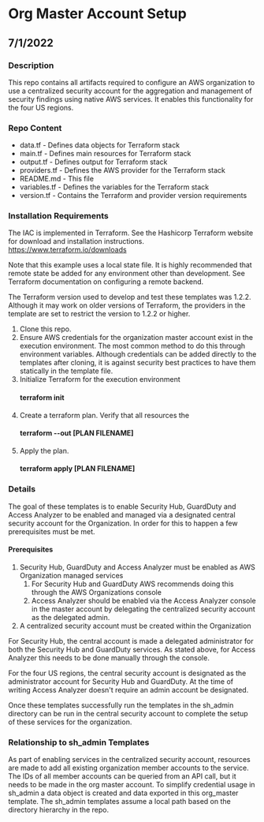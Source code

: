 # Org Master Account Setup
## 7/1/2022

### Description
This repo contains all artifacts required to configure an AWS organization
to use a centralized security account for the aggregation and management 
of security findings using native AWS services. It enables this functionality
for the four US regions.

### Repo Content
- data.tf  - Defines data objects for Terraform stack
- main.tf  - Defines main resources for Terraform stack 
- output.tf  - Defines output for Terraform stack
- providers.tf  - Defines the AWS provider for the Terraform stack
- README.md - This file
- variables.tf - Defines the variables for the Terraform stack
- version.tf - Contains the Terraform and provider version requirements


### Installation Requirements
The IAC is implemented in Terraform.  See the Hashicorp Terraform 
website for download and installation instructions.
https://www.terraform.io/downloads

Note that this example uses a local state file.  It is highly recommended that
remote state be added for any environment other than development. See Terraform
documentation on configuring a remote backend.

The Terraform version used to develop and test these templates was 1.2.2. Although 
it may work on older versions of Terraform, the providers in the template are set to restrict
the version to 1.2.2 or higher.

1. Clone this repo. 
2. Ensure AWS credentials for the organization master account exist in the 
   execution environment.  The most common method to do this through environment 
   variables.  Although credentials can be added directly to the templates after 
   cloning, it is against security best practices to have them statically in the template file.
3. Initialize Terraform for the execution environment
   #### terraform init
4. Create a terraform plan. Verify that all resources the 
   #### terraform --out [PLAN FILENAME]
5. Apply the plan.
   #### terraform apply [PLAN FILENAME]


### Details
The goal of these templates is to enable Security Hub, GuardDuty and Access
Analyzer to be enabled and managed via a designated central security account
for the Organization.  In order for this to happen a few prerequisites must be met.

#### Prerequisites
1. Security Hub, GuardDuty and Access Analyzer must be enabled as AWS Organization managed services
   1. For Security Hub and GuardDuty AWS recommends doing this through the AWS Organizations console
   2. Access Analyzer should be enabled via the Access Analyzer console in the master account
      by delegating the centralized security account as the delegated admin.
2. A centralized security account must be created within the Organization

For Security Hub, the central account is made a delegated administrator for both
the Security Hub and GuardDuty services.  As stated above, for Access Analyzer 
this needs to be done manually through the console.

For the four US regions, the central security account is designated as the
administrator account for Security Hub and GuardDuty.  At the time of writing
Access Analyzer doesn't require an admin account be designated.

Once these templates successfully run the templates in the sh_admin directory
can be run in the central security account to complete the setup of these
services for the organization.

### Relationship to sh_admin Templates
As part of enabling services in the centralized security account, resources
are made to add all existing organization member accounts to the service.  The
IDs of all member accounts can be queried from an API call, but it needs to be
made in the org master account.  To simplify credential usage in sh_admin a 
data object is created and data exported in this org_master template. The
sh_admin templates assume a local path based on the directory hierarchy in 
the repo.